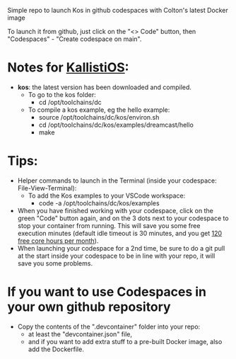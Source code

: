 Simple repo to launch Kos in github codespaces with Colton's latest Docker image

To launch it from github, just click on the "<> Code" button, then "Codespaces" - "Create codespace on main".

# Notes for [KallistiOS](https://github.com/KallistiOS/KallistiOS):
  * __kos__: the latest version has been downloaded and compiled.
    * To go to the kos folder:
      * cd /opt/toolchains/dc
    * To compile a kos example, eg the hello example:
      * source /opt/toolchains/dc/kos/environ.sh
      * cd /opt/toolchains/dc/kos/examples/dreamcast/hello
      * make

# Tips:
  * Helper commands to launch in the Terminal (inside your codespace: File-View-Terminal):
    * To add the Kos examples to your VSCode workspace:
      * code -a /opt/toolchains/dc/kos/examples
  * When you have finished working with your codespace, click on the green "Code" button again, and on the 3 dots next to your codespace to stop your container from running. This will save you some free execution minutes (default idle timeout is 30 minutes, and you get [120 free core hours per month](https://docs.github.com/en/billing/managing-billing-for-github-codespaces/about-billing-for-github-codespaces#monthly-included-storage-and-core-hours-for-personal-accounts)).
  * When launching your codespace for a 2nd time, be sure to do a git pull at the start inside your codespace to be in line with your repo, it will save you some problems.
  
# If you want to use Codespaces in your own github repository
* Copy the contents of the ".devcontainer" folder into your repo:
  * at least the "devcontainer.json" file,
  * and if you want to add extra stuff to a pre-built Docker image, also add the Dockerfile.
